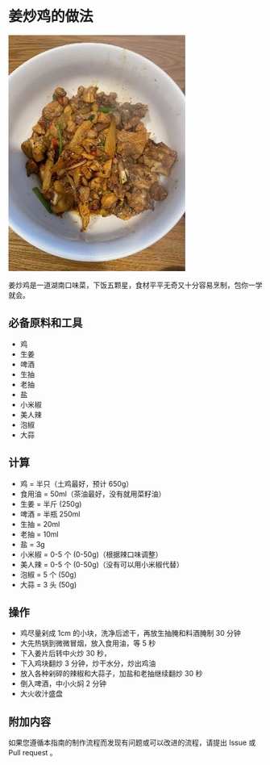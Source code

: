 # 姜炒鸡的做法

![姜炒鸡](./姜炒鸡.jpg)

姜炒鸡是一道湖南口味菜，下饭五颗星，食材平平无奇又十分容易烹制，包你一学就会。

## 必备原料和工具

- 鸡
- 生姜
- 啤酒
- 生抽
- 老抽
- 盐
- 小米椒
- 美人辣
- 泡椒
- 大蒜

## 计算

- 鸡 = 半只（土鸡最好，预计 650g）
- 食用油 = 50ml（茶油最好，没有就用菜籽油）
- 生姜 = 半斤 (250g)
- 啤酒 = 半瓶 250ml
- 生抽 = 20ml
- 老抽 = 10ml
- 盐 = 3g
- 小米椒 = 0-5 个 (0-50g)（根据辣口味调整）
- 美人辣 = 0-5 个 (0-50g)（没有可以用小米椒代替）
- 泡椒 = 5 个 (50g)
- 大蒜 = 3 头 (50g)

## 操作

- 鸡尽量剁成 1cm 的小块，洗净后滤干，再放生抽腌和料酒腌制 30 分钟
- 大先热锅到微微冒烟，放入食用油，等 5 秒
- 下入姜片后转中火炒 30 秒，
- 下入鸡块翻炒 3 分钟，炒干水分，炒出鸡油
- 放入各种剁碎的辣椒和大蒜子，加盐和老抽继续翻炒 30 秒
- 倒入啤酒，中小火焖 2 分钟
- 大火收汁盛盘

## 附加内容

如果您遵循本指南的制作流程而发现有问题或可以改进的流程，请提出 Issue 或 Pull request 。